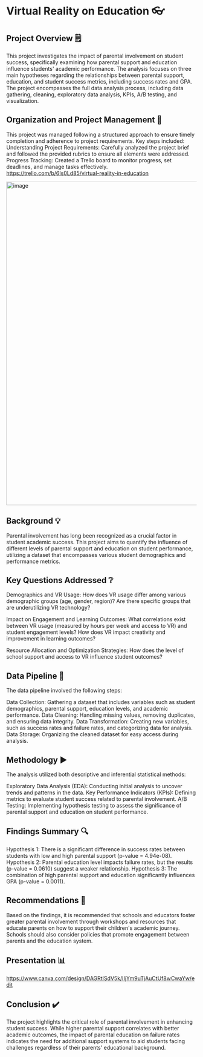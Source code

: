 # Virtual Reality on Education 👓

## Project Overview 🗒️
This project investigates the impact of parental involvement on student success, specifically examining how parental support and education influence students' academic performance. The analysis focuses on three main hypotheses regarding the relationships between parental support, education, and student success metrics, including success rates and GPA. 
The project encompasses the full data analysis process, including data gathering, cleaning, exploratory data analysis, KPIs, A/B testing, and visualization.

## Organization and Project Management 👀
This project was managed following a structured approach to ensure timely completion and adherence to project requirements. 
Key steps included:
Understanding Project Requirements: Carefully analyzed the project brief and followed the provided rubrics to ensure all elements were addressed.
Progress Tracking: Created a Trello board to monitor progress, set deadlines, and manage tasks effectively.
https://trello.com/b/6Is0Ld85/virtual-reality-in-education

<img width="855" alt="image" src="https://github.com/user-attachments/assets/e6ec462b-7040-471d-b6ac-1ba2be533837">


## Background 💡
Parental involvement has long been recognized as a crucial factor in student academic success. This project aims to quantify the influence of different levels of parental support and education on student performance, utilizing a dataset that encompasses various student demographics and performance metrics.

## Key Questions Addressed ❔
Demographics and VR Usage:
How does VR usage differ among various demographic groups (age, gender, region)?
Are there specific groups that are underutilizing VR technology?

Impact on Engagement and Learning Outcomes:
What correlations exist between VR usage (measured by hours per week and access to VR) and student engagement levels?
How does VR impact creativity and improvement in learning outcomes?

Resource Allocation and Optimization Strategies:
How does the level of school support and access to VR influence student outcomes?

## Data Pipeline 🔄
The data pipeline involved the following steps:

Data Collection: Gathering a dataset that includes variables such as student demographics, parental support, education levels, and academic performance.
Data Cleaning: Handling missing values, removing duplicates, and ensuring data integrity.
Data Transformation: Creating new variables, such as success rates and failure rates, and categorizing data for analysis.
Data Storage: Organizing the cleaned dataset for easy access during analysis.

## Methodology ▶️
The analysis utilized both descriptive and inferential statistical methods:

Exploratory Data Analysis (EDA): Conducting initial analysis to uncover trends and patterns in the data.
Key Performance Indicators (KPIs): Defining metrics to evaluate student success related to parental involvement.
A/B Testing: Implementing hypothesis testing to assess the significance of parental support and education on student performance.

## Findings Summary 🔍
Hypothesis 1: There is a significant difference in success rates between students with low and high parental support (p-value = 4.94e-08).
Hypothesis 2: Parental education level impacts failure rates, but the results (p-value = 0.0610) suggest a weaker relationship.
Hypothesis 3: The combination of high parental support and education significantly influences GPA (p-value = 0.0011).

## Recommendations 📝
Based on the findings, it is recommended that schools and educators foster greater parental involvement through workshops and resources that educate parents on how to support their children's academic journey. Schools should also consider policies that promote engagement between parents and the education system.

## Presentation 📊

https://www.canva.com/design/DAGRtISdV5k/IIjYm9uTjAuCtUf8wCwaYw/edit

## Conclusion ✔️
The project highlights the critical role of parental involvement in enhancing student success. While higher parental support correlates with better academic outcomes, the impact of parental education on failure rates indicates the need for additional support systems to aid students facing challenges regardless of their parents' educational background.


